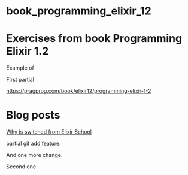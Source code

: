 # book_programming_elixir_12

# Exercises from book Programming Elixir 1.2

Example of

First partial


https://pragprog.com/book/elixir12/programming-elixir-1-2

# Blog posts

[Why is switched from Elixir School](http://blog.tentamen.eu/elixir-learning-path/)

partial git add feature.

And one more change.

Second one
